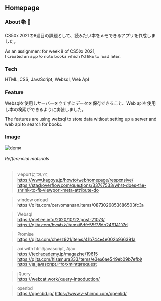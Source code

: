 ## Homepage

### About 📚 🐛
CS50x 2021の8週目の課題として、読みたい本をメモできるアプリを作成しました。<br>

As an assignment for week 8 of CS50x 2021, <br>I created an app to note books which I'd like to read later.


### Tech
HTML, CSS, JavaScript, Websql, Web ApI 

### Feature 
Websqlを使用しサーバーを立てずにデータを保存できること、Web apiを使用し本の検索ができるように実装しました。

The features are using websql to store data without setting up a server and web api to search for books.

### Image

![demo](https://user-images.githubusercontent.com/58237700/131842209-ee093e41-aa22-4425-82c2-28221f279149.gif)

###### Refferencial materials


> vieportについて<br>
> https://www.kagoya.jp/howto/webhomepage/responsive/<br>
>https://stackoverflow.com/questions/33767533/what-does-the-shrink-to-fit-viewport-meta-attribute-do

> window onload<br> 
> https://qiita.com/cervomansan/items/0873026853686503fc3a

> Websql<br> 
> https://mebee.info/2020/10/22/post-21073/
> https://qiita.com/hysdsk/items/6dfc55f35db24614107d

> Promise<br>
> https://qiita.com/cheez921/items/41b744e4e002b966391a

> api with html/javascript, Ajax<br> 
> https://techacademy.jp/magazine/19615
> https://qiita.com/hisamura333/items/e3ea6ae549eb09b7efb9
> https://ja.javascript.info/xmlhttprequest

> jQuery<br>
> https://webcat.work/jquery-introduction/

> openbd<br> 
> https://openbd.jp/
> https://www.y-shinno.com/openbd/



